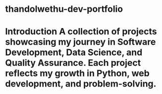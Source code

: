 # thandolwethu-dev-portfolio
<h1>Introduction
A collection of projects showcasing my journey in Software Development, Data Science, and Quality Assurance. Each project reflects my growth in Python, web development, and problem-solving.
